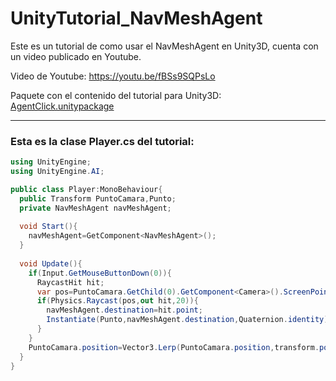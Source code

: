 # UnityTutorial_NavMeshAgent
Este es un tutorial de como usar el NavMeshAgent en Unity3D, cuenta con un video publicado en Youtube.

Video de Youtube: https://youtu.be/fBSs9SQPsLo

Paquete con el contenido del tutorial para Unity3D: <a href="https://github.com/TBMSP/UnityTutorial_NavMeshAgent/blob/master/AgentClick.unitypackage">AgentClick.unitypackage</a>

---

### Esta es la clase Player.cs del tutorial:
```c#
using UnityEngine;
using UnityEngine.AI;

public class Player:MonoBehaviour{
  public Transform PuntoCamara,Punto;
  private NavMeshAgent navMeshAgent;
  
  void Start(){
    navMeshAgent=GetComponent<NavMeshAgent>();
  }
  
  void Update(){
    if(Input.GetMouseButtonDown(0)){
      RaycastHit hit;
      var pos=PuntoCamara.GetChild(0).GetComponent<Camera>().ScreenPointToRay(Input.mousePosition);
      if(Physics.Raycast(pos,out hit,20)){
        navMeshAgent.destination=hit.point;
        Instantiate(Punto,navMeshAgent.destination,Quaternion.identity);
      }
    }
    PuntoCamara.position=Vector3.Lerp(PuntoCamara.position,transform.position,5*Time.deltaTime);
  }
}
```

